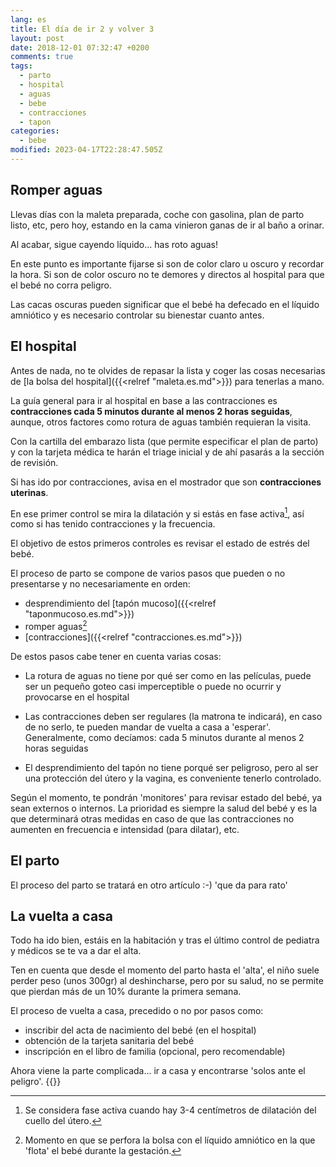 ```yaml
---
lang: es
title: El día de ir 2 y volver 3
layout: post
date: 2018-12-01 07:32:47 +0200
comments: true
tags:
  - parto
  - hospital
  - aguas
  - bebe
  - contracciones
  - tapon
categories:
  - bebe
modified: 2023-04-17T22:28:47.505Z
---
```


## Romper aguas

Llevas días con la maleta preparada, coche con gasolina, plan de parto listo, etc, pero hoy, estando en la cama vinieron ganas de ir al baño a orinar.

Al acabar, sigue cayendo líquido... has roto aguas!

En este punto es importante fijarse si son de color claro u oscuro y recordar la hora. Si son de color oscuro no te demores y directos al hospital para que el bebé no corra peligro.

Las cacas oscuras pueden significar que el bebé ha defecado en el líquido amniótico y es necesario controlar su bienestar cuanto antes.

## El hospital

Antes de nada, no te olvides de repasar la lista y coger las cosas necesarias de [la bolsa del hospital]({{<relref "maleta.es.md">}}) para tenerlas a mano.

La guía general para ir al hospital en base a las contracciones es **contracciones cada 5 minutos durante al menos 2 horas seguidas**, aunque, otros factores como rotura de aguas también requieran la visita.

Con la cartilla del embarazo lista (que permite especificar el plan de parto) y con la tarjeta médica te harán el triage inicial y de ahí pasarás a la sección de revisión.

Si has ido por contracciones, avisa en el mostrador que son **contracciones uterinas**.

En ese primer control se mira la dilatación y si estás en fase activa[^activa], así como si has tenido contracciones y la frecuencia.

El objetivo de estos primeros controles es revisar el estado de estrés del bebé.

[^activa]: Se considera fase activa cuando hay 3-4 centímetros de dilatación del cuello del útero.

El proceso de parto se compone de varios pasos que pueden o no presentarse y no necesariamente en orden:

- desprendimiento del [tapón mucoso]({{<relref "taponmucoso.es.md">}})
- romper aguas[^romperaguas]
- [contracciones]({{<relref "contracciones.es.md">}})

[^romperaguas]: Momento en que se perfora la bolsa con el líquido amniótico en la que 'flota' el bebé durante la gestación.

De estos pasos cabe tener en cuenta varias cosas:

- La rotura de aguas no tiene por qué ser como en las películas, puede ser un pequeño goteo casi imperceptible o puede no ocurrir y provocarse en el hospital

- Las contracciones deben ser regulares (la matrona te indicará), en caso de no serlo, te pueden mandar de vuelta a casa a 'esperar'. Generalmente, como decíamos: cada 5 minutos durante al menos 2 horas seguidas

- El desprendimiento del tapón no tiene porqué ser peligroso, pero al ser una protección del útero y la vagina, es conveniente tenerlo controlado.

Según el momento, te pondrán 'monitores' para revisar estado del bebé, ya sean externos o internos. La prioridad es siempre la salud del bebé y es la que determinará otras medidas en caso de que las contracciones no aumenten en frecuencia e intensidad (para dilatar), etc.

## El parto

El proceso del parto se tratará en otro artículo :-) 'que da para rato'

## La vuelta a casa

Todo ha ido bien, estáis en la habitación y tras el último control de pediatra y médicos se te va a dar el alta.

Ten en cuenta que desde el momento del parto hasta el 'alta', el niño suele perder peso (unos 300gr) al deshincharse, pero por su salud, no se permite que pierdan más de un 10% durante la primera semana.

El proceso de vuelta a casa, precedido o no por pasos como:

- inscribir del acta de nacimiento del bebé (en el hospital)
- obtención de la tarjeta sanitaria del bebé
- inscripción en el libro de familia (opcional, pero recomendable)

Ahora viene la parte complicada... ir a casa y encontrarse 'solos ante el peligro'.
{{<disfruta>}}
